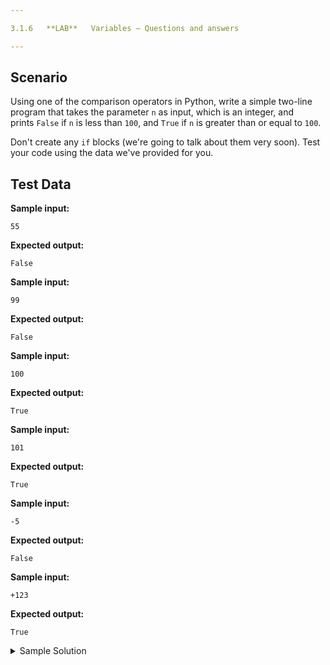 ```yaml
---

3.1.6   **LAB**   Variables ‒ Questions and answers

---
```


## Scenario

Using one of the comparison operators in Python, write a simple two-line program that takes the parameter `n` as input, which is an integer, and prints `False` if `n` is less than `100`, and `True` if `n` is greater than or equal to `100`.

Don't create any `if` blocks (we're going to talk about them very soon). Test your code using the data we've provided for you.

## Test Data

**Sample input:**

```
55
```

**Expected output:**

```Output
False
```

**Sample input:**

```
99
```

**Expected output:**

```Output
False
```

**Sample input:**

```
100
```

**Expected output:**

```Output
True
```

**Sample input:**

```
101
```

**Expected output:**

```Output
True
```

**Sample input:**

```
-5
```

**Expected output:**

```Output
False
```

**Sample input:**

```
+123
```

**Expected output:**

```Output
True
```

<details>
  <summary>Sample Solution</summary>

  ```python
  n = int(input("Enter a number: "))
  print(n >= 100)
  ```
</details>